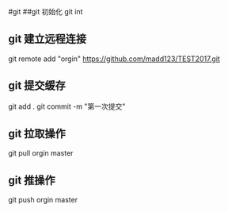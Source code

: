 #git
##git 初始化
git int
## git 建立远程连接
git remote add "orgin" https://github.com/madd123/TEST2017.git
## git 提交缓存
git add .
git commit -m "第一次提交"
## git 拉取操作
git pull orgin master
## git 推操作
git push orgin master
